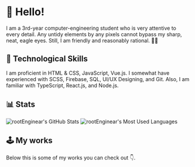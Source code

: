 # 🦄&#xFE0F; Hello!

I am a 3rd-year computer-engineering student who is very attentive to every detail. Any untidy elements by any pixels cannot bypass my sharp, neat, eagle eyes. Still, I am friendly and reasonably rational. 👨‍💻️

## 🔮&#xFE0F; Technological Skills

I am proficient in HTML & CSS, JavaScript, Vue.js. I somewhat have experienced with SCSS, Firebase, SQL, UI/UX Designing, and Git. Also, I am familiar with TypeScript, React.js, and Node.js.

## 📊&#xFE0F; Stats
![rootEnginear's GitHub Stats](https://github-readme-stats.vercel.app/api?username=rootenginear&show_icons=true&hide=issues)
![rootEnginear's Most Used Languages](https://github-readme-stats.vercel.app/api/top-langs/?username=rootenginear&layout=compact&langs_count=7&hide=TSQL)

## 🕹&#xFE0F; My works

Below this is some of my works you can check out 👇.
